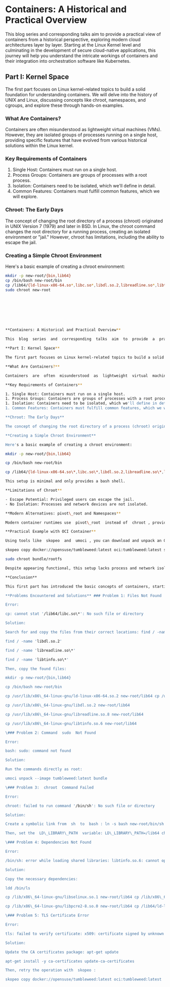 ﻿
# Containers: A Historical and Practical Overview

This blog series and corresponding talks aim to provide a practical view of containers from a historical perspective, exploring modern cloud architectures layer by layer. Starting at the Linux Kernel level and culminating in the development of secure cloud-native applications, this journey will help you understand the intricate workings of containers and their integration into orchestration software like Kubernetes.

## Part I: Kernel Space

The first part focuses on Linux kernel-related topics to build a solid foundation for understanding containers. We will delve into the history of UNIX and Linux, discussing concepts like chroot, namespaces, and cgroups, and explore these through hands-on examples.

### What Are Containers?

Containers are often misunderstood as lightweight virtual machines (VMs). However, they are isolated groups of processes running on a single host, providing specific features that have evolved from various historical solutions within the Linux kernel.

### Key Requirements of Containers

1. Single Host: Containers must run on a single host.
2. Process Groups: Containers are groups of processes with a root process.
3. Isolation: Containers need to be isolated, which we'll define in detail.
4. Common Features: Containers must fulfill common features, which we will explore.

### Chroot: The Early Days

The concept of changing the root directory of a process (chroot) originated in UNIX Version 7 (1979) and later in BSD. In Linux, the chroot command changes the root directory for a running process, creating an isolated environment or "jail." However, chroot has limitations, including the ability to escape the jail.

### Creating a Simple Chroot Environment

Here's a basic example of creating a chroot environment:

```bash
mkdir -p new-root/{bin,lib64}
cp /bin/bash new-root/bin
cp /lib64/{ld-linux-x86-64.so*,libc.so*,libdl.so.2,libreadline.so*,libtinfo.so*} new-root/lib64
sudo chroot new-root








**Containers: A Historical and Practical Overview**

This  blog  series  and  corresponding  talks  aim  to  provide  a  practical  view  of  containers  from  a historical perspective, exploring modern cloud architectures layer by layer. Starting at the Linux Kernel level and culminating in the development of secure cloud-native applications, this journey will help you understand the intricate workings of containers and their integration into orchestration software like Kubernetes.

**Part I: Kernel Space**

The first part focuses on Linux kernel-related topics to build a solid foundation for understanding containers.  We  will  delve  into  the  history  of  UNIX  and  Linux,  discussing  concepts  like  chroot, namespaces, and cgroups, and explore these through hands-on examples.

**What Are Containers?**

Containers  are  often  misunderstood  as  lightweight  virtual  machines  (VMs).  However,  they  are isolated groups of processes running on a single host, providing specific features that have evolved from various historical solutions within the Linux kernel.

**Key Requirements of Containers**

1. Single Host: Containers must run on a single host.
1. Process Groups: Containers are groups of processes with a root process.
1. Isolation: Containers need to be isolated, which we'll define in detail.
1. Common Features: Containers must fulfill common features, which we will explore.

**Chroot: The Early Days**

The concept of changing the root directory of a process (chroot) originated in UNIX Version 7 (1979) and later in BSD. In Linux, the  chroot  command changes the root directory for a running process, creating an isolated environment or "jail." However, chroot has limitations, including the ability to escape the jail.

**Creating a Simple Chroot Environment**

Here's a basic example of creating a chroot environment:

mkdir -p new-root/{bin,lib64}

cp /bin/bash new-root/bin

cp /lib64/{ld-linux-x86-64.so\*,libc.so\*,libdl.so.2,libreadline.so\*,libtinfo.so\*} new-root/lib64 sudo chroot new-root

This setup is minimal and only provides a bash shell.

**Limitations of Chroot**

- Escape Potential: Privileged users can escape the jail.
- No Isolation: Processes and network devices are not isolated.

**Modern Alternatives: pivot\_root and Namespaces**

Modern container runtimes use  pivot\_root  instead of  chroot , providing better isolation by placing old mounts in a separate directory. Linux namespaces further enhance isolation by segregating process trees, network interfaces, and more.

**Practical Example with OCI Container**

Using tools like  skopeo  and  umoci , you can download and unpack an Open Container Initiative (OCI) container to create a more functional chroot environment:

skopeo copy docker://opensuse/tumbleweed:latest oci:tumbleweed:latest sudo umoci unpack --image tumbleweed:latest bundle

sudo chroot bundle/rootfs

Despite appearing functional, this setup lacks process and network isolation, demonstrating the need for namespaces.

**Conclusion**

This first part has introduced the basic concepts of containers, starting with historical solutions like chroot and progressing towards modern isolation techniques. The next parts will delve deeper into namespaces, cgroups, and other essential features that make up today's container ecosystems.

**Problems Encountered and Solutions** ### Problem 1: Files Not Found

Error:

cp: cannot stat '/lib64/libc.so\*': No such file or directory

Solution:

Search for and copy the files from their correct locations: find / -name 'libc.so\*'

find / -name 'libdl.so.2'

find / -name 'libreadline.so\*'

find / -name 'libtinfo.so\*'

Then, copy the found files:

mkdir -p new-root/{bin,lib64}

cp /bin/bash new-root/bin

cp /usr/lib/x86\_64-linux-gnu/ld-linux-x86-64.so.2 new-root/lib64 cp /usr/lib/x86\_64-linux-gnu/libc.so.6 new-root/lib64

cp /usr/lib/x86\_64-linux-gnu/libdl.so.2 new-root/lib64

cp /usr/lib/x86\_64-linux-gnu/libreadline.so.8 new-root/lib64

cp /usr/lib/x86\_64-linux-gnu/libtinfo.so.6 new-root/lib64

\### Problem 2: Command  sudo  Not Found

Error:

bash: sudo: command not found

Solution:

Run the commands directly as root:

umoci unpack --image tumbleweed:latest bundle

\### Problem 3:  chroot  Command Failed

Error:

chroot: failed to run command '/bin/sh': No such file or directory

Solution:

Create a symbolic link from  sh  to  bash : ln -s bash new-root/bin/sh

Then, set the  LD\_LIBRARY\_PATH  variable: LD\_LIBRARY\_PATH=/lib64 chroot new-root

\### Problem 4: Dependencies Not Found

Error:

/bin/sh: error while loading shared libraries: libtinfo.so.6: cannot open shared object file: No such file or directory

Solution:

Copy the necessary dependencies:

ldd /bin/ls

cp /lib/x86\_64-linux-gnu/libselinux.so.1 new-root/lib64 cp /lib/x86\_64-linux-gnu/libc.so.6 new-root/lib64

cp /lib/x86\_64-linux-gnu/libpcre2-8.so.0 new-root/lib64 cp /lib64/ld-linux-x86-64.so.2 new-root/lib64

\### Problem 5: TLS Certificate Error

Error:

tls: failed to verify certificate: x509: certificate signed by unknown authority

Solution:

Update the CA certificates package: apt-get update

apt-get install -y ca-certificates update-ca-certificates

Then, retry the operation with  skopeo :

skopeo copy docker://opensuse/tumbleweed:latest oci:tumbleweed:latest
